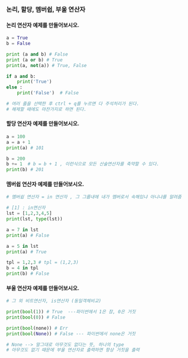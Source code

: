 ### 논리, 할당, 멤버쉽, 부울 연산자



#### 논리 연산자 예제를 만들어보시오. 

```python
a = True
b = False

print (a and b) # False
print (a or b) # True
print(a, not(a)) # True, False

if a and b:
	print('True')
else : 
	print('False')  # False

# 여러 줄을 선택한 후 ctrl + q를 누르면 다 주석처리가 된다. 
# 해제할 때에도 마찬가지로 하면 된다. 
```

#### 할당 연산자 예제를 만들어보시오.

```python
a = 100
a = a + 1
print(a) # 101

b = 200
b += 1  # b = b + 1 , 이런식으로 모든 산술연산자를 축약할 수 있다. 
print(b) # 201
```

#### 멤버쉽 연산자 예제를 만들어보시오.

```python
# 멤버쉽 연산자 = in 연산자 , 그 그룹내에 내가 멤버로서 속해있냐 아니냐를 알려줌

# [1] : in연산자
lst = [1,2,3,4,5]
print(lst, type(lst))  

a = 7 in lst
print(a) # False

a = 5 in lst
print(a) # True

tpl = 1,2,3 # tpl = (1,2,3)
b = 4 in tpl
print(b) # False
```

#### 부울 연산자 예제를 만들어보시오.

```python
# 그 외 비트연산자, is연산자 (동일객체비교)

print(bool(1)) # True  ---파이썬에서 1은 참, 0은 거짓
print(bool(0)) # False

print(bool(none)) # Err
print(bool(None)) # False --- 파이썬에서 none은 거짓

# None --> 말그대로 아무것도 없다는 뜻, 하나의 type
# 아무것도 없기 때문에 부울 연산자로 출력하면 항상 거짓을 출력

```



